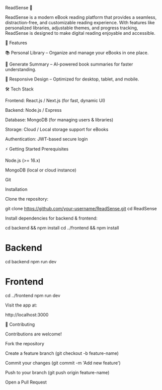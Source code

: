 ReadSense 📖

ReadSense is a modern eBook reading platform that provides a seamless, distraction-free, and customizable reading experience. With features like personalized libraries, adjustable themes, and progress tracking, ReadSense is designed to make digital reading enjoyable and accessible.

🚀 Features

📚 Personal Library – Organize and manage your eBooks in one place.

🤖 Generate Summary – AI-powered book summaries for faster understanding.

📱 Responsive Design – Optimized for desktop, tablet, and mobile.

🛠️ Tech Stack

Frontend: React.js / Next.js (for fast, dynamic UI)

Backend: Node.js / Express

Database: MongoDB (for managing users & libraries)

Storage: Cloud / Local storage support for eBooks

Authentication: JWT-based secure login

⚡ Getting Started
Prerequisites

Node.js (>= 16.x)

MongoDB (local or cloud instance)

Git

Installation

Clone the repository:

git clone https://github.com/your-username/ReadSense.git
cd ReadSense


Install dependencies for backend & frontend:

cd backend && npm install
cd ../frontend && npm install


# Backend
cd backend
npm run dev

# Frontend
cd ../frontend
npm run dev


Visit the app at:

http://localhost:3000

🤝 Contributing

Contributions are welcome!

Fork the repository

Create a feature branch (git checkout -b feature-name)

Commit your changes (git commit -m 'Add new feature')

Push to your branch (git push origin feature-name)

Open a Pull Request
